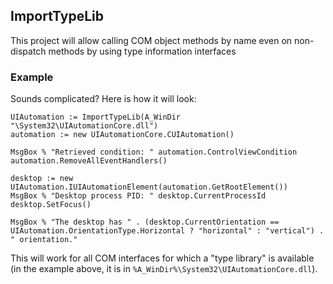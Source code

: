 ## ImportTypeLib
This project will allow calling COM object methods by name even on non-dispatch methods by using type information interfaces

### Example
Sounds complicated? Here is how it will look:

```ahk
UIAutomation := ImportTypeLib(A_WinDir "\System32\UIAutomationCore.dll")
automation := new UIAutomationCore.CUIAutomation()

MsgBox % "Retrieved condition: " automation.ControlViewCondition
automation.RemoveAllEventHandlers()

desktop := new UIAutomation.IUIAutomationElement(automation.GetRootElement())
MsgBox % "Desktop process PID: " desktop.CurrentProcessId
desktop.SetFocus()

MsgBox % "The desktop has " . (desktop.CurrentOrientation == UIAutomation.OrientationType.Horizontal ? "horizontal" : "vertical") . " orientation."
```

This will work for all COM interfaces for which a "type library" is available (in the example above, it is in `%A_WinDir%\System32\UIAutomationCore.dll`).